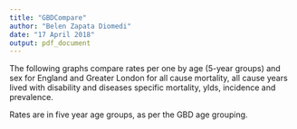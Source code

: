 ```yaml
---
title: "GBDCompare"
author: "Belen Zapata Diomedi"
date: "17 April 2018"
output: pdf_document
---
```


The following graphs compare rates per one by age (5-year groups) and sex for England and Greater London for all cause mortality, all cause years lived with disability and diseases specific mortality, ylds, incidence and prevalence. 

Rates are in five year age groups, as per the GBD age grouping. 



